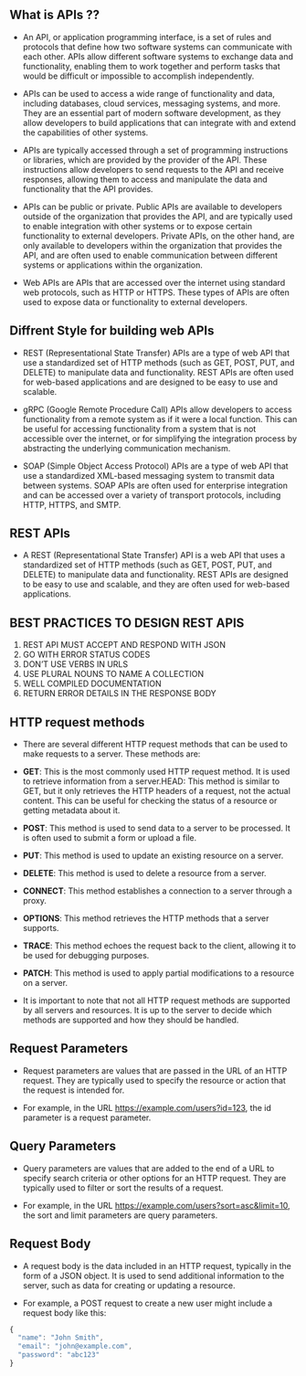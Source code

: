 ## What is APIs ??
- An API, or application programming interface, is a set of rules and protocols that define how two software systems can communicate with each other. APIs allow different software systems to exchange data and functionality, enabling them to work together and perform tasks that would be difficult or impossible to accomplish independently.

- APIs can be used to access a wide range of functionality and data, including databases, cloud services, messaging systems, and more. They are an essential part of modern software development, as they allow developers to build applications that can integrate with and extend the capabilities of other systems.

- APIs are typically accessed through a set of programming instructions or libraries, which are provided by the provider of the API. These instructions allow developers to send requests to the API and receive responses, allowing them to access and manipulate the data and functionality that the API provides.

- APIs can be public or private. Public APIs are available to developers outside of the organization that provides the API, and are typically used to enable integration with other systems or to expose certain functionality to external developers. Private APIs, on the other hand, are only available to developers within the organization that provides the API, and are often used to enable communication between different systems or applications within the organization.

- Web APIs are APIs that are accessed over the internet using standard web protocols, such as HTTP or HTTPS. These types of APIs are often used to expose data or functionality to external developers.

## Diffrent Style for building web APIs

- REST (Representational State Transfer) APIs are a type of web API that use a standardized set of HTTP methods (such as GET, POST, PUT, and DELETE) to manipulate data and functionality. REST APIs are often used for web-based applications and are designed to be easy to use and scalable.

- gRPC (Google Remote Procedure Call) APIs allow developers to access functionality from a remote system as if it were a local function. This can be useful for accessing functionality from a system that is not accessible over the internet, or for simplifying the integration process by abstracting the underlying communication mechanism.

- SOAP (Simple Object Access Protocol) APIs are a type of web API that use a standardized XML-based messaging system to transmit data between systems. SOAP APIs are often used for enterprise integration and can be accessed over a variety of transport protocols, including HTTP, HTTPS, and SMTP.

## REST APIs

- A REST (Representational State Transfer) API is a web API that uses a standardized set of HTTP methods (such as GET, POST, PUT, and DELETE) to manipulate data and functionality. REST APIs are designed to be easy to use and scalable, and they are often used for web-based applications.

## BEST PRACTICES TO DESIGN REST APIS
1. REST API MUST ACCEPT AND RESPOND WITH JSON
2. GO WITH ERROR STATUS CODES
3. DON’T USE VERBS IN URLS
4. USE PLURAL NOUNS TO NAME A COLLECTION
5. WELL COMPILED DOCUMENTATION
6. RETURN ERROR DETAILS IN THE RESPONSE BODY

## HTTP request methods
- There are several different HTTP request methods that can be used to make requests to a server. These methods are:

- **GET**: This is the most commonly used HTTP request method. It is used to retrieve information from a server.HEAD: This method is similar to GET, but it only retrieves the HTTP headers of a request, not the actual content. This can be useful for checking the status of a resource or getting metadata about it.

- **POST**: This method is used to send data to a server to be processed. It is often used to submit a form or upload a file.

- **PUT**: This method is used to update an existing resource on a server.

- **DELETE**: This method is used to delete a resource from a server.

- **CONNECT**: This method establishes a connection to a server through a proxy.

- **OPTIONS**: This method retrieves the HTTP methods that a server supports.

- **TRACE**: This method echoes the request back to the client, allowing it to be used for debugging purposes.

- **PATCH**: This method is used to apply partial modifications to a resource on a server.

- It is important to note that not all HTTP request methods are supported by all servers and resources. It is up to the server to decide which methods are supported and how they should be handled.

## Request Parameters
- Request parameters are values that are passed in the URL of an HTTP request. They are typically used to specify the resource or action that the request is intended for.

- For example, in the URL https://example.com/users?id=123, the id parameter is a request parameter.

## Query Parameters
- Query parameters are values that are added to the end of a URL to specify search criteria or other options for an HTTP request. They are typically used to filter or sort the results of a request.

- For example, in the URL https://example.com/users?sort=asc&limit=10, the sort and limit parameters are query parameters.

## Request Body
- A request body is the data included in an HTTP request, typically in the form of a JSON object. It is used to send additional information to the server, such as data for creating or updating a resource.

- For example, a POST request to create a new user might include a request body like this:
```js
{
  "name": "John Smith",
  "email": "john@example.com",
  "password": "abc123"
}
```
